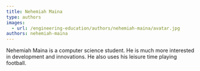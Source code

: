 ```yaml
---
title: Nehemiah Maina
type: authors
images:
  - url: /engineering-education/authors/nehemiah-maina/avatar.jpg
authors: nehemiah-maina
---
```

Nehemiah Maina is a computer science student. He is much more interested in development and innovations. He also uses his leisure time playing football.
